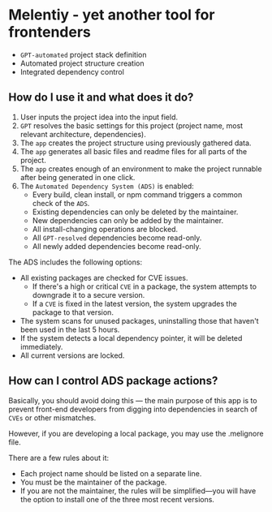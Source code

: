 # Melentiy - yet another tool for frontenders
- `GPT-automated` project stack definition
- Automated project structure creation
- Integrated dependency control

## How do I use it and what does it do?

1. User inputs the project idea into the input field.
2. `GPT` resolves the basic settings for this project (project name, most relevant architecture, dependencies).
3. The `app` creates the project structure using previously gathered data.
4. The `app` generates all basic files and readme files for all parts of the project.
5. The `app` creates enough of an environment to make the project runnable after being generated in one click.
6. The `Automated Dependency System (ADS)` is enabled:
    - Every build, clean install, or npm command triggers a common check of the `ADS`.
    - Existing dependencies can only be deleted by the maintainer.
    - New dependencies can only be added by the maintainer.
    - All install-changing operations are blocked.
    - All `GPT-resolved` dependencies become read-only.
    - All newly added dependencies become read-only.

The ADS includes the following options:
- All existing packages are checked for CVE issues.
    - If there's a high or critical `CVE` in a package, the system attempts to downgrade it to a secure version.
    - If a `CVE` is fixed in the latest version, the system upgrades the package to that version.
- The system scans for unused packages, uninstalling those that haven't been used in the last 5 hours.
- If the system detects a local dependency pointer, it will be deleted immediately.
- All current versions are locked.

## How can I control ADS package actions?

Basically, you should avoid doing this — the main purpose of this app is to prevent front-end developers from digging into dependencies in search of `CVEs` or other mismatches.

However, if you are developing a local package, you may use the .melignore file.

There are a few rules about it:
- Each project name should be listed on a separate line.
- You must be the maintainer of the package.
- If you are not the maintainer, the rules will be simplified—you will have the option to install one of the three most recent versions.